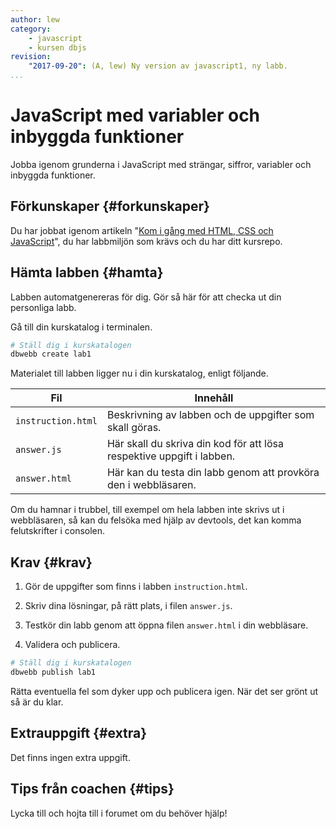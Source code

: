 ```yaml
---
author: lew
category:
    - javascript
    - kursen dbjs
revision:
    "2017-09-20": (A, lew) Ny version av javascript1, ny labb.
...
```

JavaScript med variabler och inbyggda funktioner
==================================

Jobba igenom grunderna i JavaScript med strängar, siffror, variabler och inbyggda funktioner.

<!--more-->


Förkunskaper {#forkunskaper}
-----------------------

Du har jobbat igenom artikeln "[Kom i gång med HTML, CSS och JavaScript](kunskap/kom-i-gang-med-html-css-och-javascript)", du har labbmiljön som krävs och du har ditt kursrepo.



Hämta labben {#hamta}
-----------------------

Labben automatgenereras för dig. Gör så här för att checka ut din personliga labb.

Gå till din kurskatalog i terminalen.

```bash
# Ställ dig i kurskatalogen
dbwebb create lab1
```

Materialet till labben ligger nu i din kurskatalog, enligt följande.

| Fil                | Innehåll |
|--------------------|----------|
| `instruction.html` | Beskrivning av labben och de uppgifter som skall göras. |
| `answer.js`        | Här skall du skriva din kod för att lösa respektive uppgift i labben. |
| `answer.html`      | Här kan du testa din labb genom att provköra den i webbläsaren. |

Om du hamnar i trubbel, till exempel om hela labben inte skrivs ut i webbläsaren, så kan du felsöka med hjälp av devtools, det kan komma felutskrifter i consolen.



Krav {#krav}
-----------------------

1. Gör de uppgifter som finns i labben `instruction.html`.

1. Skriv dina lösningar, på rätt plats, i filen `answer.js`.

1. Testkör din labb genom att öppna filen `answer.html` i din webbläsare.

1. Validera och publicera.

```bash
# Ställ dig i kurskatalogen
dbwebb publish lab1
```

Rätta eventuella fel som dyker upp och publicera igen. När det ser grönt ut så är du klar.



Extrauppgift {#extra}
-----------------------

Det finns ingen extra uppgift.



Tips från coachen {#tips}
-----------------------

Lycka till och hojta till i forumet om du behöver hjälp!
